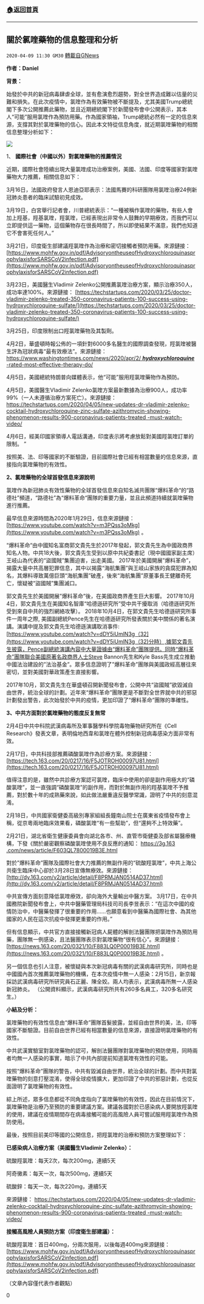 ###  [:house:返回首頁](https://github.com/ourhimalayas/txt)
---

## 關於氯喹藥物的信息整理和分析
`2020-04-09 11:30 GM30` [轉載自GNews](https://gnews.org/zh-hant/167336/)

**作者：Daniel**

**背景：**

始發於中共的新冠病毒肆虐全球，並有愈演愈烈趨勢，對全世界造成難以估量的災難和損失。在此次疫情中，氯喹作為有效藥物被不斷提及，尤其美國Trump總統閣下多次公開推薦此藥物，並且近期總統閣下於新聞發布會中公開表示，其本人“可能”服用氯喹作為預防用藥。作為國家領袖，Trump總統必然有一定的信息來源，支撐其對於氯喹藥物的信心。因此本文特從信息角度，就近期氯喹藥物的相關信息整理分析如下：

![](https://s3.amazonaws.com/gnews-media-offload/wp-content/uploads/2020/04/09112633/1-38.png)

1、 **國際社會（中國以外）對氯喹藥物的推薦情況**

近期，國際社會陸續出現大量氯喹成功治療案例，美國、法國、印度等國家對氯喹藥物大力推薦，相關信息如下：

3月16日，法國政府發言人恩迪亞耶表示：法國馬賽的科研團隊用氯喹治療24例新冠肺炎患者的臨床試驗初見成效。

3月19日，白宮舉行記者會，川普總統表示：“一種被稱作氯喹的藥物，有些人會加上羥基，羥基氯喹，羥氯喹，已經表現出非常令人鼓舞的早期療效，而我們可以立即提供這一藥物，這個藥物存在很長時間了，所以即使結果不滿意，我們也知道它不會害死任何人。”

3月21日，印度衛生部建議羥氯喹作為治療和密切接觸者預防用藥。來源鏈接： [https://www.mohfw.gov.in/pdf/AdvisoryontheuseofHydroxychloroquinasprophylaxisforSARSCoV2infection.pdf](https://www.mohfw.gov.in/pdf/AdvisoryontheuseofHydroxychloroquinasprophylaxisforSARSCoV2infection.pdf)

3月23日，美國醫生Vladimir Zelenko公開推薦氯喹治療方案，顯示治療350人，成功率達100%。來源鏈接： [https://techstartups.com/2020/03/25/doctor-vladimir-zelenko-treated-350-coronavirus-patients-100-success-using-hydroxychloroquine-sulfate/](https://techstartups.com/2020/03/25/doctor-vladimir-zelenko-treated-350-coronavirus-patients-100-success-using-hydroxychloroquine-sulfate/)

3月25日，印度限制出口羥氯喹藥物及其製劑。

4月2日，華盛頓時報公佈的一項針對6000多名醫生的國際調查發現，羥氯喹被醫生評為冠狀病毒“最有效療法”。來源鏈接： [https://www.washingtontimes.com/news/2020/apr/2/ ***hydroxychloroquine*** -rated-most-effective-therapy-do/](https://www.washingtontimes.com/news/2020/apr/2/hydroxychloroquine-rated-most-effective-therapy-do/)

4月5日，美國總統特朗普向媒體表示，他“可能”服用羥氯喹藥物作為預防。

4月5日，美國醫生Vladimir Zelenko氯喹方案最新數據為治療900人，成功率99%（一人未遵循治療方案死亡）。來源鏈接： [https://techstartups.com/2020/04/05/new-updates-dr-vladimir-zelenko-cocktail-hydroxychloroquine-zinc-sulfate-azithromycin-showing-phenomenon-results-900-coronavirus-patients-treated -must-watch-video/](https://techstartups.com/2020/04/05/new-updates-dr-vladimir-zelenko-cocktail-hydroxychloroquine-zinc-sulfate-azithromycin-showing-phenomenon-results-900-coronavirus-patients-treated-must-watch-video/)

4月6日，經美印國家領導人電話溝通，印度表示將考慮放鬆對美國羥氯喹訂單的限制。 ”

按照美、法、印等國家的不斷驗證，目前國際社會已經有相當數量的信息來源，直接指向氯喹藥物的有效性。

**2、氯喹藥物的全球首發信息來源說明**

氯喹作為新冠肺炎有效性藥物的全球首發信息來自知名滅共團隊“爆料革命“的“路德社”頻道，“路德社”為“爆料革命“團隊的重要力量，並且此頻道持續就氯喹藥物進行推薦。

最早信息來源時間為2020年1月29日，信息來源鏈接： [https://www.youtube.com/watch?v=m3PQss3oMkg](https://www.youtube.com/watch?v=m3PQss3oMkg) 。

“爆料革命“由中國知名富商郭文貴先生於2017年發起，郭文貴先生為中國政商界知名人物。中共18大後，郭文貴先生受到以原中共紀委書記（現中國國家副主席）王岐山為代表的“盜國賊”集團迫害，出走美國。 2017年於美國開展”爆料革命”，揭露大量中共高層犯罪信息，其中以揭露“海航集團”與王岐山家族的貪腐犯罪為知名，其爆料導致萬億巨頭“海航集團”破產，後來“海航集團”原董事長王健離奇死亡，懷疑被“盜國賊”集團滅口。

郭文貴先生於美國開展”爆料革命”後，在美國政商界產生巨大影響。 2017年10月4日，郭文貴先生在美國知名智庫“哈德遜研究所”受中共干擾取消（哈德遜研究所受到來自中共的強烈網絡攻擊）。 2018年10月4日，在郭文貴先生哈德遜研究所事件一周年之際, 美國副總統Pence先生在哈德遜研究所發表關於美中關係的著名演講。演講中提及郭文貴先生哈德遜演講取消事件: [https://www.youtube.com/watch?v=dDY5iUmlN3g（32](https://www.youtube.com/watch?v=dDY5iUmlN3g（32)分時）,據郭文貴先生披露，Pence副總統演講內容中大量證據由“爆料革命”團隊提供。同時“爆料革命”團隊聯合美國原著名政商界人士Steve Bannon先生和Kyle Bass先生成立推動中國法治建設的”法治基金”。眾多信息證明了”爆料革命”團隊與美國政經高層往來密切，並對美國對華政策產生直接影響。

2017年10月，郭文貴先生在華盛頓召開新聞發布會，公開中共“盜國賊”欲毀滅自由世界，統治全球的計劃。近年來“爆料革命”團隊更是不斷對全世界就中共的邪惡計劃發出警告，此次始發於中共的疫情，更加印證了“爆料革命”團隊的準確性。

**3、中共方面對於氯喹藥物的態度反复無常**

2月4日中共中科院武漢病毒所及軍事醫學科學院毒物藥物研究所在《Cell Research》發表文章，表明倫地西韋和氯喹在體外控制新冠病毒感染方面非常有效。

2月17日，中共科技部推薦磷酸氯喹作為診療方案。來源鏈接： [https://tech.163.com/20/0217/16/F5JOTROH00097U81.html](https://tech.163.com/20/0217/16/F5JOTROH00097U81.html)

值得注意的是，雖然中共診療方案認可氯喹，臨床中使用的卻是副作用極大的“磷酸氯喹”，並一直強調“磷酸氯喹”的副作用，而對於無副作用的羥基氯喹不予推薦，對於數十年的成熟藥來說，如此做法嚴重違反醫學常識，證明了中共的刻意混淆。

2月18日，中共國家衛健委高級別專家組組長鐘南山院士在廣東省疫情發布會上稱，從京粵兩地臨床效果看，磷酸氯喹“有一些幫助”，但“還夠不上特效藥”。

2月21日，湖北省衛生健康委員會向湖北各市、州、直管市衛健委及部省屬醫療機構，下發《關於嚴密觀察磷酸氯喹使用不良反應的通知： [https://3g.163 .com/news/article/F603QL7800019B3E.html](https://3g.163.com/news/article/F603QL7800019B3E.html)

對於”爆料革命”團隊及國際社會大力推薦的無副作用的“硫酸羥氯喹”，中共上海公共衛生臨床中心卻於3月28日宣傳無療效。來源鏈接： [http://dy.163.com/v2/article/detail/F8PRMJAN0514AD37.html](http://dy.163.com/v2/article/detail/F8PRMJAN0514AD37.html)

中共宣傳方面刻意降低氯喹療效，卻向海外大量輸出中醫方案。 3月17日，在中共國務院新聞發布會上，中共中醫藥管理局科技司司長李昱表示：“在這次中國的疫情防治中，中醫藥發揮了很重要的作用……也願意看到中醫藥為國際社會、為其他國家的人民在這次抗疫中發揮更重要的作用。”

但有信息顯示，中共官方直接接觸新冠病人屍體的解剖法醫團隊把氯喹作為預防用藥，團隊無一例感染，且法醫團隊表示對氯喹藥物“很有信心”。來源鏈接： [https://news.163.com/20/0321/10/F883LQ0P00019B3E.html](https://news.163.com/20/0321/10/F883LQ0P00019B3E.html) 。

另一個信息也引人注意，被懷疑與本次新冠病毒有關的武漢病毒研究所，同時也是中國國內首次推薦氯喹藥物的機構，在本次疫情中無一人感染：2月15日，新京報採訪武漢病毒研究所研究員石正麗、陳全姣。兩人均表示，武漢病毒所無一人感染新冠肺炎。 （公開資料顯示，武漢病毒研究所共有260多名員工，320多名研究生。）

**小結及分析：**

氯喹藥物的有效性信息由“爆料革命”團隊首髮披露，並經自由世界的美，法，印等國家不斷驗證。目前自由世界已經有相當數量的信息來源，直接證明氯喹藥物的有效性。

中共武漢實驗室對氯喹藥物的認可，解剖法醫團隊對氯喹藥物的預防使用，同時兩者均無一人感染的事實，暗示了中共內部提前知道氯喹有效性的可能。

按照“爆料革命”團隊的警告，中共有毀滅自由世界，統治全球的計劃。而中共對氯喹藥物的刻意打壓混淆，使得全球疫情擴大，更加印證了中共的邪惡計劃，也從反面證明了氯喹藥物的有效性。

綜上所述，眾多信息都從不同角度指向了氯喹藥物的有效性，因此在目前情況下，氯喹藥物是治療乃至預防的重要建議方案。建議各國對於已感染病人要開放羥氯喹的使用，建議在疫情期間存在病毒接觸可能的高風險人員可嘗試服用羥氯喹作為預防使用。

最後，按照目前美印等國的公開信息，把羥氯喹的治療和預防方案整理如下：

**已感染病人治療方案（美國醫生Vladimir Zelenko）：**

硫酸羥氯喹：每天2次，每次200mg，連續5天

阿奇黴素：每天一次，每次500mg，連續5天

硫酸鋅：每天一次，每次220mg，連續5天

來源鏈接： [https://techstartups.com/2020/04/05/new-updates-dr-vladimir-zelenko-cocktail-hydroxychloroquine-zinc-sulfate-azithromycin-showing-phenomenon-results-900-coronavirus-patients-treated -must-watch-video/](https://techstartups.com/2020/04/05/new-updates-dr-vladimir-zelenko-cocktail-hydroxychloroquine-zinc-sulfate-azithromycin-showing-phenomenon-results-900-coronavirus-patients-treated-must-watch-video/)

**接觸高風險人員預防方案（印度衛生部建議）：**

硫酸羥氯喹：首日400mg，分兩次服用，以後每週400mg來源鏈接： [https://www.mohfw.gov.in/pdf/AdvisoryontheuseofHydroxychloroquinasprophylaxisforSARSCoV2infection.pdf](https://www.mohfw.gov.in/pdf/AdvisoryontheuseofHydroxychloroquinasprophylaxisforSARSCoV2infection.pdf)

（文章內容僅代表作者觀點）

0

